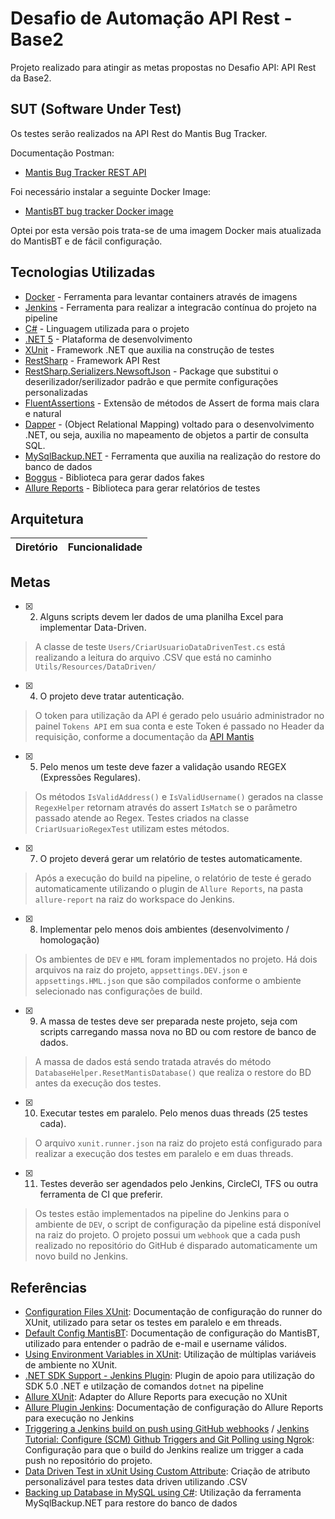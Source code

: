 # Desafio de Automação API Rest - Base2 
  
Projeto realizado para atingir as metas propostas no Desafio API: API Rest da Base2.
## SUT (Software Under Test)
Os testes serão realizados na API Rest do Mantis Bug Tracker.  

Documentação Postman: 
- [Mantis Bug Tracker REST API](https://documenter.getpostman.com/view/29959/mantis-bug-tracker-rest-api/7Lt6zkP#intro)

Foi necessário instalar a seguinte Docker Image:
 - [MantisBT bug tracker Docker image](https://github.com/okainov/mantisbt-docker)

Optei por esta versão pois trata-se de uma imagem Docker mais atualizada do MantisBT e de fácil configuração.

## Tecnologias Utilizadas 
- [Docker](https://www.docker.com/) - Ferramenta para levantar containers através de imagens
- [Jenkins](https://www.jenkins.io/) - Ferramenta para realizar a integracão contínua do projeto na pipeline
- [C#](https://docs.microsoft.com/en-us/dotnet/csharp/) - Linguagem utilizada para o projeto
- [.NET 5](https://dotnet.microsoft.com/learn) - Plataforma de desenvolvimento
- [XUnit](https://xunit.net/) - Framework .NET que auxilia na construção de testes  
- [RestSharp](https://restsharp.dev/getting-started/) - Framework API Rest
- [RestSharp.Serializers.NewsoftJson](https://restsharp.dev/usage/serialization.html#newtonsoftjson-aka-json-net) - Package que substitui o deserilizador/serilizador padrão e que permite configurações personalizadas
- [FluentAssertions](https://fluentassertions.com/introduction) - Extensão de métodos de Assert de forma mais clara e natural
- [Dapper](https://www.learndapper.com/) - (Object Relational Mapping) voltado para o desenvolvimento .NET, ou seja, auxilia no mapeamento de objetos a partir de consulta SQL.
- [MySqlBackup.NET](https://www.nuget.org/packages/MySqlBackup.NET/) - Ferramenta que auxilia na realização do restore do banco de dados
- [Boggus](https://github.com/bchavez/Bogus) - Biblioteca para gerar dados fakes 
- [Allure Reports](https://github.com/allure-framework/allure-csharp) - Biblioteca para gerar relatórios de testes

## Arquitetura
 
| Diretório | Funcionalidade |
| ------ | ------ | 
 
 ## Metas
 - [x]  2) Alguns scripts devem ler dados de uma planilha Excel para implementar Data-Driven.
 > A classe de teste `Users/CriarUsuarioDataDrivenTest.cs` está realizando a leitura do arquivo .CSV que está no caminho `Utils/Resources/DataDriven/`
 - [x]  4) O projeto deve tratar autenticação.
 > O token para utilização da API é gerado pelo usuário administrador no painel `Tokens API` em sua conta e este Token é passado no Header da requisição, conforme a documentação da [API Mantis](https://documenter.getpostman.com/view/29959/mantis-bug-tracker-rest-api/7Lt6zkP#intro)
 - [x]  5) Pelo menos um teste deve fazer a validação usando REGEX (Expressões Regulares).
 > Os métodos `IsValidAddress()` e `IsValidUsername()` gerados na classe `RegexHelper` retornam através do assert `IsMatch` se o parâmetro passado atende ao Regex. Testes criados na classe `CriarUsuarioRegexTest` utilizam estes métodos.
 - [x]  7) O projeto deverá gerar um relatório de testes automaticamente.
 > Após a execução do build na pipeline, o relatório de teste é gerado automaticamente utilizando o plugin de `Allure Reports`, na pasta `allure-report` na raiz do workspace do Jenkins.
 - [x] 8) Implementar pelo menos dois ambientes (desenvolvimento / homologação)
  > Os ambientes de `DEV` e `HML` foram implementados no projeto. Há dois arquivos na raiz do projeto, `appsettings.DEV.json` e `appsettings.HML.json` que são compilados conforme o ambiente selecionado nas configurações de build.
 - [x] 9) A massa de testes deve ser preparada neste projeto, seja com scripts carregando massa nova no BD ou com restore de banco de dados.
 > A massa de dados está sendo tratada através do método `DatabaseHelper.ResetMantisDatabase()` que realiza o restore do BD antes da execução dos testes.
 - [x] 10) Executar testes em paralelo. Pelo menos duas threads (25 testes cada).
 > O arquivo `xunit.runner.json` na raiz do projeto está configurado para realizar a execução dos testes em paralelo e em duas threads.
 - [x]  11) Testes deverão ser agendados pelo Jenkins, CircleCI, TFS ou outra ferramenta de CI que preferir.
 > Os testes estão implementados na pipeline do Jenkins para o ambiente de `DEV`, o script de configuração da pipeline está disponível na raiz do projeto. O projeto possui um `webhook` que a cada push realizado no repositório do GitHub é disparado automaticamente um novo build no Jenkins.

## Referências
- [Configuration Files XUnit](https://xunit.net/docs/configuration-files): Documentação de configuração do runner do XUnit, utilizado para setar os testes em paralelo e em threads.
- [Default Config MantisBT](https://fossies.org/linux/mantisbt/config_defaults_inc.php): Documentação de configuração do MantisBT, utilizado para entender o padrão de e-mail e username válidos.
- [Using Environment Variables in XUnit](https://spicychillysoft.com/2019/10/03/using-environment-variables-in-xunit/): Utilização de múltiplas variáveis de ambiente no XUnit.
- [.NET SDK Support - Jenkins Plugin](https://plugins.jenkins.io/dotnet-sdk/): Plugin de apoio para utilização do SDK 5.0 .NET e utilzação de comandos `dotnet` na pipeline 
- [Allure XUnit](https://github.com/TinkoffCreditSystems/Allure.XUnit): Adapter do Allure Reports para execução no XUnit
- [Allure Plugin Jenkins](https://docs.qameta.io/allure/#_jenkins): Documentação de configuração do Allure Reports para execução no Jenkins
- [Triggering a Jenkins build on push using GitHub webhooks](https://faun.pub/triggering-jenkins-build-on-push-using-github-webhooks-52d4361542d4) / [Jenkins Tutorial: Configure (SCM) Github Triggers and Git Polling using Ngrok](https://www.cloudbees.com/blog/jenkins-tutorial-configure-scm-github-triggers-and-git-polling-using-ngrok): Configuração para que o build do Jenkins realize um trigger a cada push no repositório do projeto.
- [Data Driven Test in xUnit Using Custom Attribute](https://softwareautomationtest.home.blog/2019/04/07/data-driven-test-in-xunit-using-custom-attribute/): Criação de atributo personalizável para testes data driven utilizando .CSV
- [Backing up Database in MySQL using C#](https://stackoverflow.com/a/12311685): Utilização da ferramenta MySqlBackup.NET para restore do banco de dados

